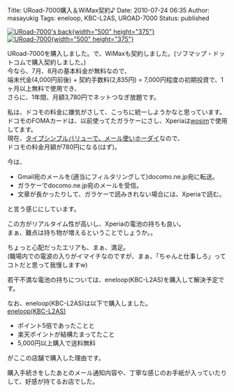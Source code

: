 Title: URoad-7000購入＆WiMax契約♪
Date: 2010-07-24 06:35
Author: masayukig
Tags: eneloop, KBC-L2AS, UROAD-7000
Status: published

[![URoad-7000's
back](http://farm5.static.flickr.com/4081/4822168678_28b3a0c594.jpg){width="500"
height="375"}](http://www.flickr.com/photos/masayun/4822168678/ "URoad-7000's back by masayukig, on Flickr")  
[![URoad-7000](http://farm5.static.flickr.com/4134/4822170934_7aaac61ee6.jpg){width="500"
height="375"}](http://www.flickr.com/photos/masayun/4822170934/ "URoad-7000 by masayukig, on Flickr")

URoad-7000を購入しました。で、WiMaxも契約しました。(ソフマップ・ドットコムで購入契約しました。)  
今なら、7月、8月の基本料金が無料なので、  
端末代金(4,000円前後) + 契約手数料(2,835円) =
7,000円程度の初期投資で、1ヶ月以上無料で使用でき、  
さらに、1年間、月額3,780円でネットつなぎ放題です。

私は、ドコモの料金に嫌気がさして、こっちに統一しようかなと思っています。  
ドコモのFOMAカードは、以前使ってたガラケーにさし、Xperiaは[wosim](http://siter.jp/android/wosim/)で使用してます。  
現在、[タイプシンプルバリューで、メール使いホーダイ](http://www.nttdocomo.co.jp/charge/bill_plan/plan/value/mail/)なので、  
ドコモの料金月額が780円になる(はず)。

今は、

-   Gmail宛のメールを(適当にフィルタリングして)docomo.ne.jp宛に転送。
-   ガラケーでdocomo.ne.jp宛のメールを受信。
-   文章が長かったりして、ガラケーで読みきれない場合には、Xperiaで読む。

と言う感じにしています。

この方がリアルタイム性が高いし、Xperiaの電池の持ちも良い。  
まぁ、難点は持ち物が増えるということでしょうか。。

ちょっと心配だったエリアも、まぁ、満足。  
(職場内での電波の入りがイマイチなのですが、まぁ、「ちゃんと仕事しろ」ってコトだと思って我慢しますw)

若干不満な電池の持ちについては、eneloop(KBC-L2AS)を購入して解決予定です。

なお、eneloop(KBC-L2AS)は以下で購入しました。  
[eneloop(KBC-L2AS)](http://pt.afl.rakuten.co.jp/c/000f5254.872e6b72/?url=http%3a%2f%2fitem.rakuten.co.jp%2fappleby%2f10000739%2f)

-   ポイント5倍であったことと
-   楽天ポイントが結構たまってたこと
-   5,000円以上購入で送料無料

がここの店舗で購入した理由です。

購入手続きをしたあとのメール通知内容や、丁寧な感じのお手紙が入っていたりして、好感が持てるお店でした。
